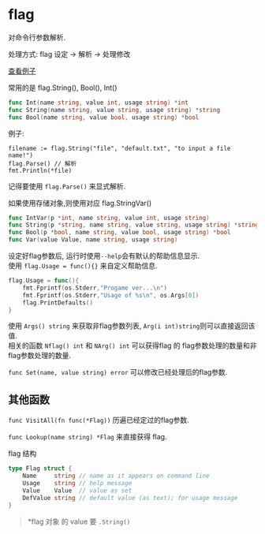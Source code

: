 # flag

对命令行参数解析.

处理方式: flag 设定 -> 解析 -> 处理修改

[查看例子](../demo/flag/flag1.go)

常用的是 flag.String(), Bool(), Int()

```go
func Int(name string, value int, usage string) *int
func String(name string, value string, usage string) *string
func Bool(name string, value bool, usage string) *bool 
```

例子:

```golang
filename := flag.String("file", "default.txt", "to input a file name!")
flag.Parse() // 解析
fmt.Println(*file)
```

记得要使用 `flag.Parse()` 来显式解析.

如果使用存储对象,则使用对应 flag.StringVar() 

```go
func IntVar(p *int, name string, value int, usage string)
func String(p *string, name string, value string, usage string) *string
func Bool(p *bool, name string, value bool, usage string) *bool 
func Var(value Value, name string, usage string)
```

设定好flag参数后, 运行时使用`--help`会有默认的帮助信息显示.  
使用 `flag.Usage = func(){}` 来自定义帮助信息.

```go
flag.Usage = func(){
	fmt.Fprintf(os.Stderr,"Progame ver...\n")
	fmt.Fprintf(os.Stderr,"Usage of %s\n", os.Args[0])
	flag.PrintDefaults()
}
```

使用 `Args() string` 来获取非flag参数列表, `Arg(i int)string`则可以直接返回该值.   
相关的函数 `Nflag() int` 和 `NArg() int` 可以获得flag 的 flag参数处理的数量和非flag参数处理的数量.

`func Set(name, value string) error` 可以修改已经处理后的flag参数.

## 其他函数 

`func VisitAll(fn func(*Flag))` 历遍已经定过的flag参数.

`func Lookup(name string) *Flag` 来直接获得 flag.

flag 结构

```go
type Flag struct {
    Name     string // name as it appears on command line
    Usage    string // help message
    Value    Value  // value as set
    DefValue string // default value (as text); for usage message
}
```

> *flag 对象 的 value 要 `.String()` 

